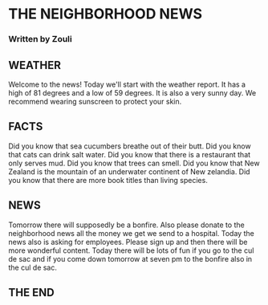 # THE NEIGHBORHOOD NEWS

### Written by Zouli

## WEATHER
Welcome to the news! Today we'll start with the weather report. It has a high of 81 degrees and a low of 59 degrees. It is also a very sunny day. We recommend wearing sunscreen to protect your skin.

## FACTS
Did you know that sea cucumbers breathe out of their butt. Did you know that cats can drink salt water. Did you know that there is a restaurant that only serves mud. Did you know that trees can smell. Did you know that New Zealand is the mountain of an underwater continent of New zelandia. Did you know that there are more book titles than living species.

## NEWS
Tomorrow there will supposedly be a bonfire. Also please donate to the neighborhood news all the money we get we send to a hospital. Today the news also is asking for employees. Please sign up and then there will be more wonderful content. Today there will be lots of fun if you go to the cul de sac and if you come down tomorrow at seven pm to the bonfire also in the cul de sac.

## THE END
